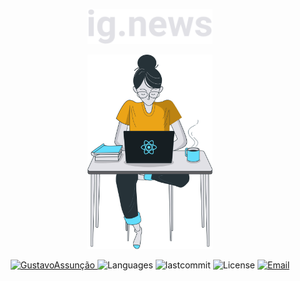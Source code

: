 
<p align="center">
  <img src="./public/images/logo.svg" width="200"/> 
</p>
<p align="center">
  <img src="./public/images/avatar.svg" width="200"/> 
</p>
<p align="center">	
   <a href="https://www.linkedin.com/in/gustavo-gk/">
      <img alt="GustavoAssunção" src="https://img.shields.io/badge/-GustavoAssunção-5965e0?style=for-the-badge&logo=Linkedin&logoColor=white" />
   </a>
  <img alt="Languages" src="https://img.shields.io/github/languages/count/gustavogk/ignews?style=for-the-badge" />
  <img alt="lastcommit" src="https://img.shields.io/github/last-commit/gustavogk/ignews?style=for-the-badge" />
  <img alt="License" src="https://img.shields.io/github/license/gustavogk/ignews?style=for-the-badge" />
  <a href="mailto:gust.krv@gmail.com">
   <img alt="Email" src="https://img.shields.io/badge/-GustavoAssunção-5965e0?style=for-the-badge&logo=gmail&logoColor=white" />
  </a>
</p>
